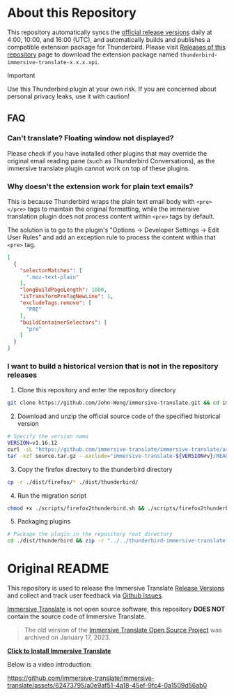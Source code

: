 # About this Repository

This repository automatically syncs the [official release versions](https://github.com/immersive-translate/immersive-translate/releases) daily at 4:00, 10:00, and 16:00 (UTC), and automatically builds and publishes a compatible extension package for Thunderbird. Please visit [Releases of this repository](https://github.com/John-Wong/immersive-translate/releases) page to download the extension package named `thunderbird-immersive-translate-x.x.x.xpi`.
> [!IMPORTANT]
> Use this Thunderbird plugin at your own risk. If you are concerned about personal privacy leaks, use it with caution!

## FAQ

### Can't translate? Floating window not displayed?
Please check if you have installed other plugins that may override the original email reading pane (such as Thunderbird Conversations), as the immersive translate plugin cannot work on top of these plugins.

### Why doesn't the extension work for plain text emails?
This is because Thunderbird wraps the plain text email body with `<pre></pre>` tags to maintain the original formatting, while the immersive translation plugin does not process content within `<pre>` tags by default.

The solution is to go to the plugin's "Options → Developer Settings → Edit User Rules" and add an exception rule to process the content within that `<pre>` tag.
```json
[
  {
    "selectorMatches": [
      ".moz-text-plain"
    ],
    "longBuildPageLength": 1000,
    "isTransformPreTagNewLine": 1,
    "excludeTags.remove": [
      "PRE"
    ],
    "buildContainerSelectors": [
      "pre"
    ]
  }
]
```

### I want to build a historical version that is not in the repository releases
1. Clone this repository and enter the repository directory
  ```bash
  git clone https://github.com/John-Wong/immersive-translate.git && cd immersive-translate
  ```
2. Download and unzip the official source code of the specified historical version
  ```bash
  # Specify the version name
  VERSION=v1.16.12
  curl -sL "https://github.com/immersive-translate/immersive-translate/archive/refs/tags/${VERSION}.tar.gz" -o source.tar.gz
  tar -xzf source.tar.gz --exclude="immersive-translate-${VERSION#v}/README*" --strip-components=1
  ```
3. Copy the firefox directory to the thunderbird directory
  ```bash
  cp -r ./dist/firefox/* ./dist/thunderbird/
  ```
4. Run the migration script
  ```bash
  chmod +x ./scripts/firefox2thunderbird.sh && ./scripts/firefox2thunderbird.sh
  ```
5. Packaging plugins
  ```bash
  # Package the plugin in the repository root directory
  cd ./dist/thunderbird && zip -r "../../thunderbird-immersive-translate-${VERSION#v}.xpi" .
  ```

# Original README

This repository is used to release the Immersive Translate [Release Versions](https://github.com/immersive-translate/immersive-translate/releases) and collect and track user feedback via [Github Issues](https://github.com/immersive-translate/immersive-translate/issues).

[Immersive Translate](https://immersivetranslate.com/) is not open source software, this repository **DOES NOT** contain the source code of Immersive Translate.

> The old version of the [Immersive Translate Open Source Project](github.com/immersive-translate/old-immersive-translate) was archived on January 17, 2023.

[**Click to Install Immersive Translate**](https://immersivetranslate.com/docs/installation/)

Below is a video introduction:

https://github.com/immersive-translate/immersive-translate/assets/62473795/a0e9af51-4a18-45ef-9fc4-0a1509d56ab0
